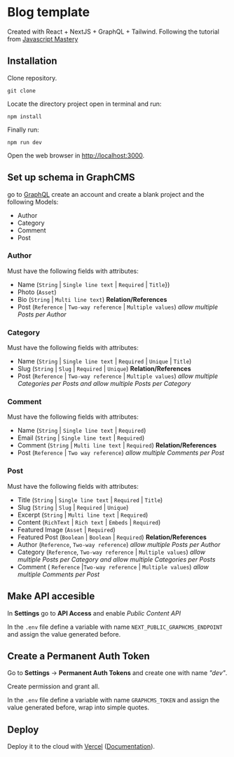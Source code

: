 # Blog template

Created with React + NextJS + GraphQL + Tailwind. Following the tutorial from [Javascript Mastery](https://www.youtube.com/watch?v=HYv55DhgTuA)

## Installation

Clone repository.

```
git clone
```

Locate the directory project open in terminal and run:

 ```
 npm install
 ```

 Finally run:

 ```
 npm run dev
 ```

 Open the web browser in [http://localhost:3000](http://localhost:3000).

## Set up schema in GraphCMS

go to [GraphQL](https://app.graphcms.com/) create an account and create a blank project and the following Models:

- Author
- Category
- Comment
- Post

### Author

Must have the following fields with attributes:

- Name (`String` | `Single line text` | `Required` | `Title`})
- Photo (`Asset`)
- Bio (`String` | `Multi line text`)
**Relation/References**
- Post (`Reference` | `Two-way reference` | `Multiple values`) *allow multiple Posts per Author*

### Category

Must have the following fields with attributes:

- Name (`String` | `Single line text` | `Required` | `Unique` | `Title`)
- Slug (`String` | `Slug` | `Required` | `Unique`)
**Relation/References**
- Post (`Reference` | `Two-way reference` | `Multiple values`) *allow multiple Categories per Posts and allow multiple Posts per Category*

### Comment

Must have the following fields with attributes:

- Name (`String` | `Single line text` | `Required`)
- Email (`String` | `Single line text` | `Required`)
- Comment (`String` | `Multi line text` | `Required`)
**Relation/References**
- Post (`Reference` | `Two way reference`) *allow multiple Comments per Post*

### Post

Must have the following fields with attributes:

- Title (`String` | `Single line text` | `Required` | `Title`)
- Slug (`String` | `Slug` | `Required` | `Unique`)
- Excerpt (`String` | `Multi line text` | `Required`)
- Content (`RichText` | `Rich text` | `Embeds` | `Required`)
- Featured Image (`Asset` | `Required`)
- Featured Post (`Boolean` | `Boolean` | `Required`)
**Relation/References**
- Author (`Reference`, `Two-way reference`) *allow multiple Posts per Author*
- Category (`Reference`, `Two-way reference` | `Multiple values`) *allow multiple Posts per Category and allow multiple Categories per Posts*
- Comment ( `Reference` |`Two-way reference` | `Multiple values`) *allow multiple Comments per Post*

## Make API accesible

In **Settings** go to **API Access** and enable *Public Content API*

In the `.env` file define a variable with name `NEXT_PUBLIC_GRAPHCMS_ENDPOINT` and assign the value generated before.

## Create a Permanent Auth Token
Go to **Settings** -> **Permanent Auth Tokens** and create one with name *"dev"*.

Create permission and grant all.

In the `.env` file define a variable with name `GRAPHCMS_TOKEN` and assign the value generated before, wrap into simple quotes.

## Deploy

Deploy it to the cloud with [Vercel](https://vercel.com/new?utm_source=github&utm_medium=readme&utm_campaign=next-example) ([Documentation](https://nextjs.org/docs/deployment)).